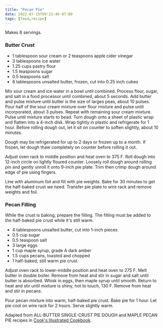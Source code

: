 ```yaml
---
title: "Pecan Pie"
date: 2022-07-15T09:21:46-07:00
tags: [food,recipe]
---
```

Makes 8 servings.

### Butter Crust

* 1 tablespoon sour cream or 2 teaspoons apple cider vinegar
* 3 tablespoons ice water
* 1.25 cups pastry flour
* 1.5 teaspoons sugar
* 0.5 teaspoons salt
* 8 tablespoons unsalted butter, frozen, cut into 0.25 inch cubes

Mix sour cream and ice water in a bowl until combined.
Process flour, sugar, and salt in a food processor until combined,
about 5 seconds.
Add butter and pulse mixture until butter is the size of larges peas,
about 10 pulses.
Pour half of the sour cream mixture over flour mixture
and pulse until incorporated, about 3 pulses.
Repeat with remaining sour cream mixture.
Pulse until mixture starts to bead.
Turn dough onto a sheet of plastic wrap and flatten into a 4-inch disk.
Wrap tightly in plastic and refrigerate for 1 hour.
Before rolling dough out, let it sit on counter to soften slightly, about 10 minutes.

Dough may be refrigerated for up to 2 days or frozen up to a month.
If frozen, let dough thaw completely on counter before rolling it out.

Adjust oven rack to middle position and heat oven to 375 F.
Roll dough into 12-inch circle on lightly floured counter.
Loosely roll dough around rolling pin and gently unroll it onto 9-inch
pie plate. Trim then crimp dough around edge of pie using fingers.

Line with aluminum foil and fill with pie weights.
Bake for 30 minutes to get the half-baked crust we need.
Transfer pie plate to wire rack and remove weights and foil.

### Pecan Filling

While the crust is baking, prepare the filling. The filling must be added
to the half-baked pie crust while it's still warm.

* 4 tablespoons unsalted butter, cut into 1-inch pieces
* 0.5 cup sugar
* 0.5 teaspoon salt
* 3 large eggs
* 1 cup maple syrup, grade A dark amber
* 1.5 cups pecans, toasted and chopped
* 1 half-baked, still warm pie crust

Adjust oven rack to lower-middle position and heat oven to 275 F.
Melt butter in double boiler.
Remove from heat and stir in sugar and salt until butter is absorbed.
Whisk in eggs, then maple syrup until smooth.
Return to heat and stir until mixture is shiny, hot to touch, 130 F.
Remove from heat and stir in pecans.

Pour pecan mixture into warm, half-baked pie crust.
Bake pie for 1 hour.
Let pie cool on wire rack for 2 hours.
Serve slightly warm.

Adapted from
ALL-BUTTER SINGLE-CRUST PIE DOUGH and MAPLE PECAN PIE
recipes in [Cook's Illustrated Cookbook][1].

[1]: https://www.amazon.com/Cooks-Illustrated-Cookbook-Americas-Magazine/dp/1933615893/
